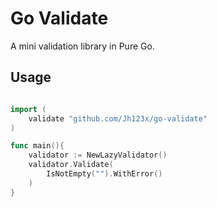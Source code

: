 # Go Validate

A mini validation library in Pure Go.

## Usage

```go

import (
    validate "github.com/Jh123x/go-validate"
)

func main(){
    validator := NewLazyValidator()
    validator.Validate(
        IsNotEmpty("").WithError()
    )
}

```
